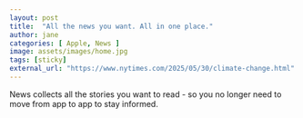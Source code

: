 ```yaml
---
layout: post
title:  "All the news you want. All in one place."
author: jane
categories: [ Apple, News ]
image: assets/images/home.jpg
tags: [sticky]
external_url: "https://www.nytimes.com/2025/05/30/climate-change.html"
---
```


News collects all the stories you want to read - so you no longer need to move from app to app to stay informed.
#